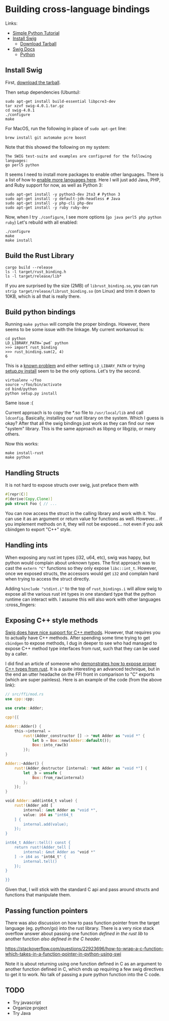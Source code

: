 # Building cross-language bindings

Links: 
* [Simple Python Tutorial](https://blog.jonharrington.org/rust-and-swig/)
* [Install Swig](http://www.swig.org/Doc4.0/Preface.html#Preface_unix_installation)
    * [Download Tarball](https://sourceforge.net/projects/swig/files/swig/swig-4.0.1/swig-4.0.1.tar.gz/download)
* [Swig Docs](http://swig.org/Doc4.0/Sections.html#Sections)
  * [Python](http://swig.org/Doc4.0/Python.html#Python)


## Install Swig

First, [download the tarball](https://sourceforge.net/projects/swig/files/swig/swig-4.0.1/swig-4.0.1.tar.gz/download).

Then setup dependencies (Ubuntu):

```shell script
sudo apt-get install build-essential libpcre3-dev
tar xzvf swig-4.0.1.tar.gz
cd swig-4.0.1
./configure
make
```

For MacOS, run the following in place of `sudo apt-get` line:

```shell script
brew install git automake pcre boost
```

Note that this showed the following on my system:

```
The SWIG test-suite and examples are configured for the following languages:
go perl5 python 
```

It seems I need to install more packages to enable other languages. There is a list of how to [enable
more languages here](https://github.com/swig/swig/wiki/Getting-Started#linux---ubuntu). Here I will
just add Java, PHP, and Ruby support for now, as well as Python 3:

```shell script
sudo apt-get install -y python3-dev 2to3 # Python 3
sudo apt-get install -y default-jdk-headless # Java
sudo apt-get install -y php-cli php-dev
sudo apt-get install -y ruby ruby-dev
```

Now, when I try `./configure`, I see more options (`go java perl5 php python ruby`) Let's rebuild with all enabled:

```shell script
./configure
make
make install
```

## Build the Rust Library

```shell script
cargo build --release
ls -l target/rust_binding.h 
ls -l target/release/lib*
```

If you are surprised by the size (2MB) of `librust_binding.so`, you can 
run `strip target/release/librust_binding.so` (on Linux) and trim it down to 10KB,
which is all that is really there.

## Build python bindings

Running `make python` will compile the proper bindings. However, there seems to be some issue with the linkage.
My current workaroud is:

```shell script
cd python
LD_LIBRARY_PATH=`pwd` python
>>> import rust_binding
>>> rust_binding.sum(2, 4)
6
```

This is a [known problem](https://stackoverflow.com/questions/36827871/cython-unable-to-find-shared-object-file) 
and either setting `LD_LIBARY_PATH` or trying  [setup.py install](https://github.com/gipit/gippy/issues/123)
seem to be the only options. Let's try the second.

```shell script
virtualenv ~/foo
source ~/foo/bin/activate
cd bind/python
python setup.py install
```

Same issue :(

Current approach is to copy the *.so file to `/usr/local/lib` and call `ldconfig`. Basically, 
installing our rust library on the system. Which I guess is okay? After that all the swig bindings just work
as they can find our new "system" library. This is the same approach as libpng or libgzip, or many others.

Now this works:

```shell script
make install-rust
make python
```

## Handling Structs

It is not hard to expose structs over swig, just preface them with

```rust
#[repr(C)]
#[derive(Copy,Clone)]
pub struct Foo { // ...
```

You can now access the struct in the calling library and work with it. You can use it as an argument or return value for 
functions as well. However... if you implement methods on it, they will not be exposed... 
not even if you ask cbindgen to export "C++" style.

## Handling ints

When exposing any rust int types (i32, u64, etc), swig was happy, but python would complain
about unknown types. The first approach was to cast the `extern "C"` functions so they only
expose `libc::int_t`. However, once we exposed structs, the accessors would get `i32` and
complain hard when trying to access the struct directly. 

Adding `%include "stdint.i"` to the top of `rust_bindings.i` will allow swig to expose all the
various rust int types in one standard type that the python runtime can interact with. I assume
this will also work with other languages :cross_fingers:

## Exposing C++ style methods

[Swig does have nice support for C++ methods](http://swig.org/Doc4.0/Python.html#Python_nn20).
However, that requires you to actually have C++ methods. After spending some time trying
to get `cbindgen` to expose methods, I dug in deeper to see who had managed to expose
C++ method type interfaces from rust, such that they can be used by a caller.

I did find an article of someone who [demonstrates how to expose proper C++ types from rust](https://karroffel.gitlab.io/post/2019-05-15-rust/).
It is a quite interesting an advanced technique, but in the end an utter headache on the FFI front in comparison to "C" exports
(which are super painless). Here is an example of the code (from the above link):

```rust
// src/ffi/mod.rs
use cpp::cpp;

use crate::Adder;

cpp!{{

Adder::Adder() {
    this->internal =
        rust!(Adder_constructor [] -> *mut Adder as "void *" {
            let b = Box::new(Adder::default());
            Box::into_raw(b)
        });
}

Adder::~Adder() {
    rust!(Adder_destructor [internal: *mut Adder as "void *"] {
        let _b = unsafe {
            Box::from_raw(internal)
        };
    });
}

void Adder::add(int64_t value) {
    rust!(Adder_add [
        internal: &mut Adder as "void *",
        value: i64 as "int64_t
    ] {
        internal.add(value);
    });
}

int64_t Adder::tell() const {
    return rust!(Adder_tell [
        internal: &mut Adder as "void *"
    ] -> i64 as "int64_t" {
        internal.tell()
    });
}

}}
```

Given that, I will stick with the standard C api and pass around structs and functions that manipulate them.

## Passing function pointers

There was also discussion on how to pass function pointer from the target language (eg. python/go)
into the rust library. There is a very nice stack overflow answer about passing one function
*defined in the rust lib* to another function *also defined in the C header*.

https://stackoverflow.com/questions/22923696/how-to-wrap-a-c-function-which-takes-in-a-function-pointer-in-python-using-swi

Note it is about returning using one function defined in C as an argument to another function defined in C, which ends up
requiring a few swig directives to get it to work. No talk of passing a pure 
python function into the C code.

## TODO

* Try javascript
* Organize project
* Try Java